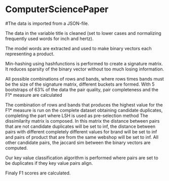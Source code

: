 # ComputerSciencePaper
#The data is imported from a JSON-file.

The data in the variable title is cleaned (set to lower cases and normalizing frequently used words for inch and hertz).

The model words are extracted and used to make binary vectors each representing a product.

Min-hashing using hashfunctions is performed to create a signature matrix. It reduces sparsity of the binary vector without too much losing information.

All possible combinations of rows and bands, where rows times bands must be the size of the signature matrix, different buckets are formed. With 5 bootstraps of 63% of the data the pair quality, pair completeness and the F1* measure are calculated

The combination of rows and bands that produces the highest value for the F1* measure is run on the complete dataset obtaining candidate duplicates, completing the part where LSH is used as pre-selection method
The dissimilarity matrix is composed. In this matrix the distance between pairs that are not candidate duplicates will be set to inf, the distance between pairs with different completely different values for brand will be set to inf and pairs of product that are from the same webshop will be set to inf. All other candidate pairs, the jaccard sim between the binary vectors are computed.

Our key value classification algorithm is performed where pairs are set to be duplicates if they key value pairs align.

Finaly F1 scores are calculated.
